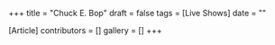+++
title = "Chuck E. Bop"
draft = false
tags = [Live Shows]
date = ""

[Article]
contributors = []
gallery = []
+++